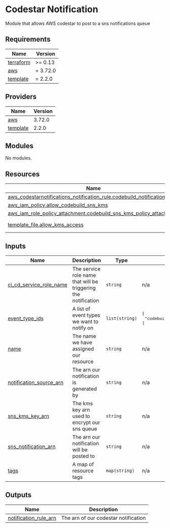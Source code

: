 # Codestar Notification

Module that allows AWS codestar to post to a sns notifications queue

<!-- BEGIN_TF_DOCS -->
## Requirements

| Name | Version |
|------|---------|
| <a name="requirement_terraform"></a> [terraform](#requirement\_terraform) | >= 0.13 |
| <a name="requirement_aws"></a> [aws](#requirement\_aws) | = 3.72.0 |
| <a name="requirement_template"></a> [template](#requirement\_template) | = 2.2.0 |

## Providers

| Name | Version |
|------|---------|
| <a name="provider_aws"></a> [aws](#provider\_aws) | 3.72.0 |
| <a name="provider_template"></a> [template](#provider\_template) | 2.2.0 |

## Modules

No modules.

## Resources

| Name | Type |
|------|------|
| [aws_codestarnotifications_notification_rule.codebuild_notification_rule](https://registry.terraform.io/providers/hashicorp/aws/3.72.0/docs/resources/codestarnotifications_notification_rule) | resource |
| [aws_iam_policy.allow_codebuild_sns_kms](https://registry.terraform.io/providers/hashicorp/aws/3.72.0/docs/resources/iam_policy) | resource |
| [aws_iam_role_policy_attachment.codebuild_sns_kms_policy_attachment](https://registry.terraform.io/providers/hashicorp/aws/3.72.0/docs/resources/iam_role_policy_attachment) | resource |
| [template_file.allow_kms_access](https://registry.terraform.io/providers/hashicorp/template/2.2.0/docs/data-sources/file) | data source |

## Inputs

| Name | Description | Type | Default | Required |
|------|-------------|------|---------|:--------:|
| <a name="input_ci_cd_service_role_name"></a> [ci\_cd\_service\_role\_name](#input\_ci\_cd\_service\_role\_name) | The service role name that will be triggering the notification | `string` | n/a | yes |
| <a name="input_event_type_ids"></a> [event\_type\_ids](#input\_event\_type\_ids) | A list of event types we want to notify on | `list(string)` | <pre>[<br>  "codebuild-project-build-state-failed"<br>]</pre> | no |
| <a name="input_name"></a> [name](#input\_name) | The name we have assigned our resource | `string` | n/a | yes |
| <a name="input_notification_source_arn"></a> [notification\_source\_arn](#input\_notification\_source\_arn) | The arn our notification is generated by | `string` | n/a | yes |
| <a name="input_sns_kms_key_arn"></a> [sns\_kms\_key\_arn](#input\_sns\_kms\_key\_arn) | The kms key arn used to encrypt our sns queue | `string` | n/a | yes |
| <a name="input_sns_notification_arn"></a> [sns\_notification\_arn](#input\_sns\_notification\_arn) | The arn our notification will be posted to | `string` | n/a | yes |
| <a name="input_tags"></a> [tags](#input\_tags) | A map of resource tags | `map(string)` | n/a | yes |

## Outputs

| Name | Description |
|------|-------------|
| <a name="output_notification_rule_arn"></a> [notification\_rule\_arn](#output\_notification\_rule\_arn) | The arn of our codestar notification |
<!-- END_TF_DOCS -->
